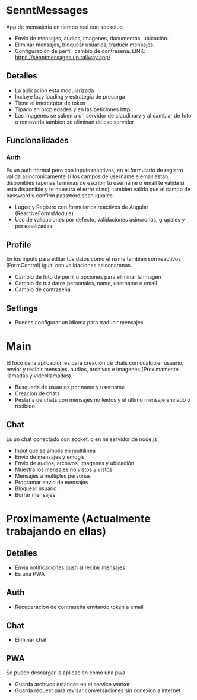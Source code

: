 # SenntMessages
App de mensajeria en tiempo real con socket.io
* Envio de mensajes, audios, imagenes, documentos, ubicación.
* Eliminar mensajes, bloquear usuarios, traducir mensajes.
* Configuración de perfil, cambio de contraseña.
LINK: https://senntmessages.up.railway.app/

## Detalles
* La aplicación esta modularizada
* Incluye lazy loading y estrategia de precarga
* Tiene el interceptor de token
* Tipado en propiedades y en las peticiones http
* Las imagenes se suben a un servidor de cloudinary y al cambiar de foto o removerla tambien se eliminan de ese servidor

## Funcionalidades
### Auth
Es un auth normal pero con inputs reactivos, en el formulario de registro valida asincronicamente si los campos de username e email estan disponibles (apenas terminas de escribir tu username o email te valida si esta disponible y te muestra el error si no), tambien valida que el campo de password y confirm password sean iguales.

* Logeo y Registro con formularios reactivos de Angular (ReactiveFormsModule)
* Uso de validaciones por defecto, validaciones asincronas, grupales y personalizadas

## Profile
En los inputs para editar tus datos como el name tambien son reactivos (FormControl) igual con validaciones asiconcronas.

* Cambio de foto de perfil u opciones para eliminar la imagen
* Cambio de tus datos personales, name, username e email
* Cambio de contraseña

## Settings
* Puedes configurar un idioma para traducir mensajes

# Main
El foco de la aplicacion es para creación de chats con cualquier usuario, enviar y recibir mensajes, audios, archivos e imagenes (Proximamente llamadas y videollamadas).

* Busqueda de usuarios por name y username
* Creacion de chats
* Pestaña de chats con mensajes no leidos y el ultimo mensaje enviado o recibido

## Chat
Es un chat conectado con socket.io en mi servidor de node.js

* Input que se amplia en multilinea
* Envio de mensajes y emogis
* Envio de audios, archivos, imagenes y ubicación
* Muestra los mensajes no vistos y vistos
* Mensajes a multiples personas
* Programar envio de mensajes
* Bloquear usuario
* Borrar mensajes


# Proximamente (Actualmente trabajando en ellas)

## Detalles
* Envia notificaciones push al recibir mensajes
* Es una PWA

## Auth
* Recuperacion de contraseña enviando token a email

## Chat
* Eliminar chat

## PWA
Se puede descargar la aplicacion como una pwa

* Guarda archivos estaticos en el service worker
* Guarda request para revisar conversaciones sin conexion a internet
